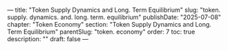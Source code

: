 — title: "Token Supply Dynamics and Long. Term Equilibrium"
slug: "token. supply. dynamics. and. long. term. equilibrium" publishDate: "2025-07-08"
chapter: "Token Economy" section: "Token Supply Dynamics and Long. Term Equilibrium"
parentSlug: "token. economy" order: 7
toc: true description: ""
draft: false
—

